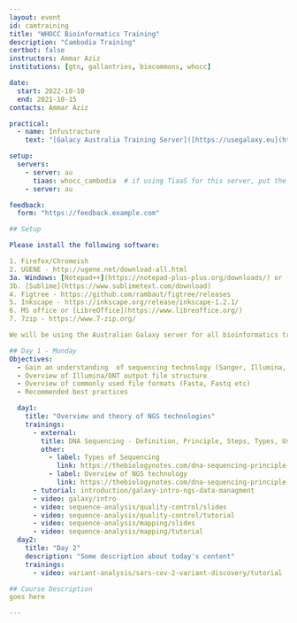 ```yaml
---
layout: event
id: camtraining
title: "WHOCC Bioinformatics Training"
description: "Cambodia Training"
certbot: false
instructors: Ammar Aziz
institutions: [gtn, gallantries, biocommons, whocc]

date:
  start: 2022-10-10
  end: 2021-10-15
contacts: Ammar Aziz

practical:  
  - name: Infustracture
    text: "[Galacy Australia Training Server]([https://usegalaxy.eu](https://usegalaxy.org.au/join-training/whocc_cambodia))"

setup:
  servers:
    - server: au
      tiaas: whocc_cambodia  # if using TiaaS for this server, put the keyword here
    - server: au

feedback: 
  form: "https://feedback.example.com"

## Setup

Please install the following software:

1. Firefox/Chromeish
2. UGENE - http://ugene.net/download-all.html
3a. Windows: [Notepad++](https://notepad-plus-plus.org/downloads/) or [Sublime](https://www.sublimetext.com/download/)
3b. [Sublime](https://www.sublimetext.com/download)
4. Figtree - https://github.com/rambaut/figtree/releases
5. Inkscape - https://inkscape.org/release/inkscape-1.2.1/
6. MS office or [LibreOffice](https://www.libreoffice.org/)
7. 7zip - https://www.7-zip.org/

We will be using the Australian Galaxy server for all bioinformatics training.

## Day 1 - Monday
Objectives:
  - Gain an understanding  of sequencing technology (Sanger, Illumina, ONT)
  - Overview of Illumina/ONT output file structure
  - Overview of commonly used file formats (Fasta, Fastq etc)
  - Recommended best practices

  day1:
    title: "Overview and theory of NGS technologies"
    trainings:
      - external:
        title: DNA Sequencing - Definition, Principle, Steps, Types, Uses
        other:
          - label: Types of Sequencing
            link: https://thebiologynotes.com/dna-sequencing-principle-steps-types-uses/
          - label: Overview of NGS technology
            link: https://thebiologynotes.com/dna-sequencing-principle-steps-types-uses/
      - tutorial: introduction/galaxy-intro-ngs-data-managment
      - video: galaxy/intro
      - video: sequence-analysis/quality-control/slides
      - video: sequence-analysis/quality-control/tutorial
      - video: sequence-analysis/mapping/slides
      - video: sequence-analysis/mapping/tutorial
  day2:
    title: "Day 2"
    description: "Some description about today's content"
    trainings:
      - video: variant-analysis/sars-cov-2-variant-discovery/tutorial

## Course Description
goes here

---
```




